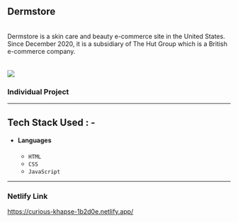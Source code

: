 ## Dermstore
<br>
Dermstore is a skin care and beauty e-commerce site in the United States. Since December 2020, it is a subsidiary of The Hut Group which is a British e-commerce company.
<br>
<br>
<br>
<img src="https://user-images.githubusercontent.com/88077417/167293450-ec6453aa-659d-4dd9-a26d-03db10b271d7.png"/>


### Individual Project
---


## Tech Stack Used : -
- #### Languages
  - `HTML`
  - `CSS`
  - `JavaScript`
---

 
### Netlify Link
https://curious-khapse-1b2d0e.netlify.app/

